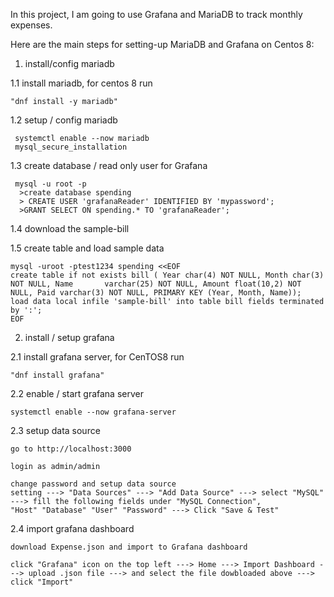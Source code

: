 In this project, I am going to use Grafana and MariaDB to track monthly expenses.

Here are the main steps for setting-up MariaDB and Grafana on Centos 8:

1. install/config mariadb

 1.1 install mariadb, for centos 8 run

    "dnf install -y mariadb"

 1.2 setup / config mariadb

     systemctl enable --now mariadb
     mysql_secure_installation
 1.3 create database / read only user for Grafana

     mysql -u root -p
      >create database spending
      > CREATE USER 'grafanaReader' IDENTIFIED BY 'mypassword';
      >GRANT SELECT ON spending.* TO 'grafanaReader';
      
 1.4 download the sample-bill
 
 1.5 create table and load sample data
 
    mysql -uroot -ptest1234 spending <<EOF
    create table if not exists bill ( Year char(4) NOT NULL, Month char(3) NOT NULL, Name       varchar(25) NOT NULL, Amount float(10,2) NOT NULL, Paid varchar(3) NOT NULL, PRIMARY KEY (Year, Month, Name));
    load data local infile 'sample-bill' into table bill fields terminated by ':';
    EOF


2. install / setup grafana

2.1 install grafana server, for CenTOS8 run

    "dnf install grafana"

2.2 enable / start grafana server

    systemctl enable --now grafana-server

2.3 setup data source

    go to http://localhost:3000

    login as admin/admin

    change password and setup data source
    setting ---> "Data Sources" ---> "Add Data Source" ---> select "MySQL" ---> fill the following fields under "MySQL Connection", 
    "Host" "Database" "User" "Password" ---> Click "Save & Test"

2.4 import grafana dashboard 

    download Expense.json and import to Grafana dashboard

    click "Grafana" icon on the top left ---> Home ---> Import Dashboard ---> upload .json file ---> and select the file dowbloaded above ---> click "Import"
   


